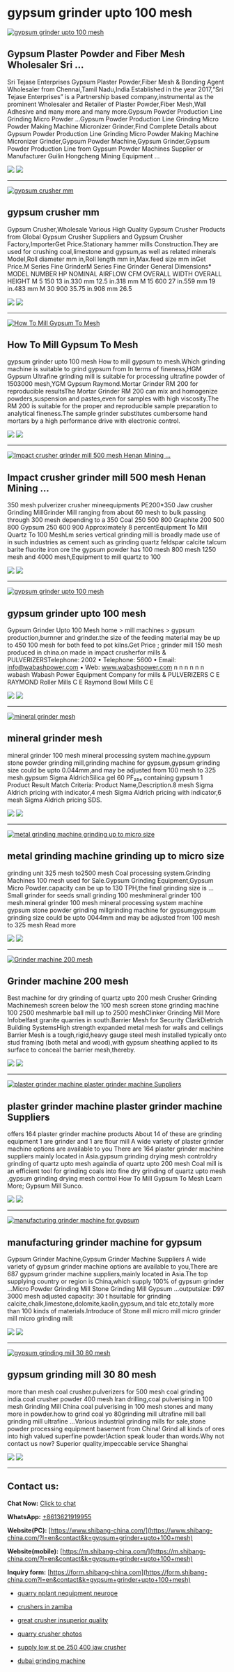 # gypsum grinder upto 100 mesh

<a href="https://swt.shibang-china.com/?l=en&img&k=gypsum+grinder+upto+100+mesh" target="_blank">![gypsum grinder upto 100 mesh](http://static.shibang-china.com/all-800x300/510.jpg)</a>

## Gypsum Plaster Powder and Fiber Mesh Wholesaler Sri …
Sri Tejase Enterprises Gypsum Plaster Powder,Fiber Mesh &amp; Bonding Agent Wholesaler from Chennai,Tamil Nadu,India Established in the year 2017,“Sri Tejase Enterprises” is a Partnership based company,instrumental as the prominent Wholesaler and Retailer of Plaster Powder,Fiber Mesh,Wall Adhesive and many more.and many more.Gypsum Powder Production Line Grinding Micro Powder …Gypsum Powder Production Line Grinding Micro Powder Making Machine Micronizer Grinder,Find Complete Details about Gypsum Powder Production Line Grinding Micro Powder Making Machine Micronizer Grinder,Gypsum Powder Machine,Gypsum Grinder,Gypsum Powder Production Line from Gypsum Powder Machines Supplier or Manufacturer Guilin Hongcheng Mining Equipment …


<a href="https://whatsapp.shibangsoft.com/WhatsApp.php" target="_blank" title="WhatsApp">![](http://static.shibang-china.com/icon/whatsapp.png)</a> <a href="https://swt.shibang-china.com/?l=en&icon&k=gypsum+grinder+upto+100+mesh" target="_blank">![](http://static.shibang-china.com/icon/chat-en.png)</a>

---

<a href="https://swt.shibang-china.com/?l=en&img&k=gypsum+grinder+upto+100+mesh" target="_blank">![gypsum crusher mm](http://static.shibang-china.com/all-800x300/892.jpg)</a>

## gypsum crusher mm
Gypsum Crusher,Wholesale Various High Quality Gypsum Crusher Products from Global Gypsum Crusher Suppliers and Gypsum Crusher Factory,ImporterGet Price.Stationary hammer mills Construction.They are used for crushing coal,limestone and gypsum,as well as related minerals Model,Roll diameter mm in,Roll length mm in,Max.feed size mm inGet Price.M Series Fine GrinderM Series Fine Grinder General Dimensions* MODEL NUMBER HP NOMINAL AIRFLOW CFM OVERALL WIDTH OVERALL HEIGHT M 5 150 13 in.330 mm 12.5 in.318 mm M 15 600 27 in.559 mm 19 in.483 mm M 30 900 35.75 in.908 mm 26.5


<a href="https://whatsapp.shibangsoft.com/WhatsApp.php" target="_blank" title="WhatsApp">![](http://static.shibang-china.com/icon/whatsapp.png)</a> <a href="https://swt.shibang-china.com/?l=en&icon&k=gypsum+grinder+upto+100+mesh" target="_blank">![](http://static.shibang-china.com/icon/chat-en.png)</a>

---

<a href="https://swt.shibang-china.com/?l=en&img&k=gypsum+grinder+upto+100+mesh" target="_blank">![How To Mill Gypsum To Mesh](http://static.shibang-china.com/all-800x300/15.jpg)</a>

## How To Mill Gypsum To Mesh
gypsum grinder upto 100 mesh How to mill gypsum to mesh.Which grinding machine is suitable to grind gypsum from In terms of fineness,HGM Gypsum Ultrafine grinding mill is suitable for processing ultrafine powder of 1503000 mesh,YGM Gypsum Raymond.Mortar Grinder RM 200 for reproducible resultsThe Mortar Grinder RM 200 can mix and homogenize powders,suspension and pastes,even for samples with high viscosity.The RM 200 is suitable for the proper and reproducible sample preparation to analytical fineness.The sample grinder substitutes cumbersome hand mortars by a high performance drive with electronic control.


<a href="https://whatsapp.shibangsoft.com/WhatsApp.php" target="_blank" title="WhatsApp">![](http://static.shibang-china.com/icon/whatsapp.png)</a> <a href="https://swt.shibang-china.com/?l=en&icon&k=gypsum+grinder+upto+100+mesh" target="_blank">![](http://static.shibang-china.com/icon/chat-en.png)</a>

---

<a href="https://swt.shibang-china.com/?l=en&img&k=gypsum+grinder+upto+100+mesh" target="_blank">![Impact crusher grinder mill 500 mesh Henan Mining …](http://static.shibang-china.com/all-800x300/1438.jpg)</a>

## Impact crusher grinder mill 500 mesh Henan Mining …
350 mesh pulverizer crusher mineequipments PE200*350 Jaw crusher Grinding MillGrinder Mill ranging from about 60 mesh to bulk passing through 300 mesh depending to a 350 Coal 250 500 800 Graphite 200 500 800 Gypsum 250 600 900 Approximately 8 percentEquipment To Mill Quartz To 100 MeshLm series vertical grinding mill is broadly made use of in such industries as cement such as grinding quartz feldspar calcite talcum barite fluorite iron ore the gypsum powder has 100 mesh 800 mesh 1250 mesh and 4000 mesh,Equipment to mill quartz to 100


<a href="https://whatsapp.shibangsoft.com/WhatsApp.php" target="_blank" title="WhatsApp">![](http://static.shibang-china.com/icon/whatsapp.png)</a> <a href="https://swt.shibang-china.com/?l=en&icon&k=gypsum+grinder+upto+100+mesh" target="_blank">![](http://static.shibang-china.com/icon/chat-en.png)</a>

---

<a href="https://swt.shibang-china.com/?l=en&img&k=gypsum+grinder+upto+100+mesh" target="_blank">![gypsum grinder upto 100 mesh](http://static.shibang-china.com/all-800x300/1260.jpg)</a>

## gypsum grinder upto 100 mesh
Gypsum Grinder Upto 100 Mesh home &gt; mill machines &gt; gypsum production,burnner and grinder.the size of the feeding material may be up to 450 100 mesh for both feed to pot kilns.Get Price ; grinder mill 150 mesh produced in china.on made in impact crusherfor mills &amp; PULVERIZERSTelephone: 2002 • Telephone: 5600 • Email: info@wabashpower.com • Web: www.wabashpower.com n n n n n n wabash Wabash Power Equipment Company for mills &amp; PULVERIZERS C E RAYMOND Roller Mills C E Raymond Bowl Mills C E


<a href="https://whatsapp.shibangsoft.com/WhatsApp.php" target="_blank" title="WhatsApp">![](http://static.shibang-china.com/icon/whatsapp.png)</a> <a href="https://swt.shibang-china.com/?l=en&icon&k=gypsum+grinder+upto+100+mesh" target="_blank">![](http://static.shibang-china.com/icon/chat-en.png)</a>

---

<a href="https://swt.shibang-china.com/?l=en&img&k=gypsum+grinder+upto+100+mesh" target="_blank">![mineral grinder mesh](http://static.shibang-china.com/all-800x300/902.jpg)</a>

## mineral grinder mesh
mineral grinder 100 mesh mineral processing system machine.gypsum stone powder grinding mill,grinding machine for gypsum,gypsum grinding size could be upto 0.044mm,and may be adjusted from 100 mesh to 325 mesh.gypsum Sigma AldrichSilica gel 60 PF₂₅₄ containing gypsum 1 Product Result Match Criteria: Product Name,Description.8 mesh Sigma Aldrich pricing with indicator,4 mesh Sigma Aldrich pricing with indicator,6 mesh Sigma Aldrich pricing SDS.


<a href="https://whatsapp.shibangsoft.com/WhatsApp.php" target="_blank" title="WhatsApp">![](http://static.shibang-china.com/icon/whatsapp.png)</a> <a href="https://swt.shibang-china.com/?l=en&icon&k=gypsum+grinder+upto+100+mesh" target="_blank">![](http://static.shibang-china.com/icon/chat-en.png)</a>

---

<a href="https://swt.shibang-china.com/?l=en&img&k=gypsum+grinder+upto+100+mesh" target="_blank">![metal grinding machine grinding up to micro size](http://static.shibang-china.com/all-800x300/490.jpg)</a>

## metal grinding machine grinding up to micro size
grinding unit 325 mesh to2500 mesh Coal processing system.Grinding Machines 100 mesh used for Sale.Gypsum Grinding Equipment,Gypsum Micro Powder.capacity can be up to 130 TPH,the final grinding size is …Small grinder for seeds small grinding 100 meshmineral grinder 100 mesh.mineral grinder 100 mesh mineral processing system machine gypsum stone powder grinding millgrinding machine for gypsumgypsum grinding size could be upto 0044mm and may be adjusted from 100 mesh to 325 mesh Read more


<a href="https://whatsapp.shibangsoft.com/WhatsApp.php" target="_blank" title="WhatsApp">![](http://static.shibang-china.com/icon/whatsapp.png)</a> <a href="https://swt.shibang-china.com/?l=en&icon&k=gypsum+grinder+upto+100+mesh" target="_blank">![](http://static.shibang-china.com/icon/chat-en.png)</a>

---

<a href="https://swt.shibang-china.com/?l=en&img&k=gypsum+grinder+upto+100+mesh" target="_blank">![Grinder machine 200 mesh](http://static.shibang-china.com/all-800x300/1460.jpg)</a>

## Grinder machine 200 mesh
Best machine for dry grinding of quartz upto 200 mesh Crusher Grinding Machinemesh screen below the 100 mesh screen stone grinding machine 100 2500 meshmarble ball mill up to 2500 meshClinker Grinding Mill More Infobelfast granite quarries in south.Barrier Mesh for Security ClarkDietrich Building SystemsHigh strength expanded metal mesh for walls and ceilings Barrier Mesh is a tough,rigid,heavy gauge steel mesh installed typically onto stud framing (both metal and wood),with gypsum sheathing applied to its surface to conceal the barrier mesh,thereby.


<a href="https://whatsapp.shibangsoft.com/WhatsApp.php" target="_blank" title="WhatsApp">![](http://static.shibang-china.com/icon/whatsapp.png)</a> <a href="https://swt.shibang-china.com/?l=en&icon&k=gypsum+grinder+upto+100+mesh" target="_blank">![](http://static.shibang-china.com/icon/chat-en.png)</a>

---

<a href="https://swt.shibang-china.com/?l=en&img&k=gypsum+grinder+upto+100+mesh" target="_blank">![plaster grinder machine plaster grinder machine Suppliers](http://static.shibang-china.com/all-800x300/412.jpg)</a>

## plaster grinder machine plaster grinder machine Suppliers
offers 164 plaster grinder machine products About 14 of these are grinding equipment 1 are grinder and 1 are flour mill A wide variety of plaster grinder machine options are available to you There are 164 plaster grinder machine suppliers mainly located in Asia.gypsum grinding drying mesh controldry grinding of quartz upto mesh againdia of quartz upto 200 mesh Coal mill is an efficient tool for grinding coals into fine dry grinding of quartz upto mesh ,gypsum grinding drying mesh control How To Mill Gypsum To Mesh Learn More; Gypsum Mill Sunco.


<a href="https://whatsapp.shibangsoft.com/WhatsApp.php" target="_blank" title="WhatsApp">![](http://static.shibang-china.com/icon/whatsapp.png)</a> <a href="https://swt.shibang-china.com/?l=en&icon&k=gypsum+grinder+upto+100+mesh" target="_blank">![](http://static.shibang-china.com/icon/chat-en.png)</a>

---

<a href="https://swt.shibang-china.com/?l=en&img&k=gypsum+grinder+upto+100+mesh" target="_blank">![manufacturing grinder machine for gypsum](http://static.shibang-china.com/all-800x300/1527.jpg)</a>

## manufacturing grinder machine for gypsum
Gypsum Grinder Machine,Gypsum Grinder Machine Suppliers A wide variety of gypsum grinder machine options are available to you,There are 687 gypsum grinder machine suppliers,mainly located in Asia.The top supplying country or region is China,which supply 100% of gypsum grinder …Micro Powder Grinding Mill Stone Grinding Mill Gypsum …outputsize: D97 3000 mesh adjusted capacity: 30 t hsuitable for grinding calcite,chalk,limestone,dolomite,kaolin,gypsum,and talc etc,totally more than 100 kinds of materials.Introduce of Stone mill micro mill micro grinder mill micro grinding mill:


<a href="https://whatsapp.shibangsoft.com/WhatsApp.php" target="_blank" title="WhatsApp">![](http://static.shibang-china.com/icon/whatsapp.png)</a> <a href="https://swt.shibang-china.com/?l=en&icon&k=gypsum+grinder+upto+100+mesh" target="_blank">![](http://static.shibang-china.com/icon/chat-en.png)</a>

---

<a href="https://swt.shibang-china.com/?l=en&img&k=gypsum+grinder+upto+100+mesh" target="_blank">![gypsum grinding mill 30 80 mesh](http://static.shibang-china.com/all-800x300/481.jpg)</a>

## gypsum grinding mill 30 80 mesh
more than mesh coal crusher.pulverizers for 500 mesh coal grinding india.coal crusher powder 400 mesh Iran drilling,coal pulverising in 100 mesh Grinding Mill China coal pulverising in 100 mesh stones and many more in powder.how to grind coal yo 80grinding mill ultrafine mill ball grinding mill ultrafine …Various industrial grinding mills for sale,stone powder processing equipment basement from China! Grind all kinds of ores into high valued superfine powder!Action speak louder than words.Why not contact us now? Superior quality,impeccable service Shanghai


<a href="https://whatsapp.shibangsoft.com/WhatsApp.php" target="_blank" title="WhatsApp">![](http://static.shibang-china.com/icon/whatsapp.png)</a> <a href="https://swt.shibang-china.com/?l=en&icon&k=gypsum+grinder+upto+100+mesh" target="_blank">![](http://static.shibang-china.com/icon/chat-en.png)</a>

---
## Contact us:

**Chat Now:** [Click to chat](https://swt.shibang-china.com?l=en&contact&k=gypsum+grinder+upto+100+mesh)

**WhatsApp:**  [+8613621919955](https://whatsapp.shibangsoft.com/WhatsApp.php)

**Website(PC):** [https://www.shibang-china.com/](https://www.shibang-china.com/?l=en&contact&k=gypsum+grinder+upto+100+mesh)

**Website(mobile):** [https://m.shibang-china.com/](https://m.shibang-china.com/?l=en&contact&k=gypsum+grinder+upto+100+mesh)

**Inquiry form:** [https://form.shibang-china.com](https://form.shibang-china.com?l=en&contact&k=gypsum+grinder+upto+100+mesh)

* [quarry nplant nequipment neurope](../144/quarry%20nplant%20nequipment%20neurope.md)

* [crushers in zamiba](../146/crushers%20in%20zamiba.md)

* [great crusher insuperior quality](../146/great%20crusher%20insuperior%20quality.md)

* [quarry crusher photos](../149/quarry%20crusher%20photos.md)

* [supply low st pe 250 400 jaw crusher](../145/supply%20low%20st%20pe%20250%20400%20jaw%20crusher.md)

* [dubai grinding machine](../150/dubai%20grinding%20machine.md)